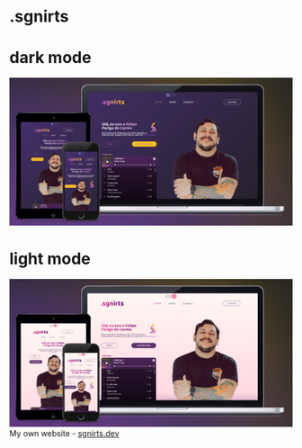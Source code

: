 # .sgnirts
<h1>dark mode</h1>
<img src="https://raw.githubusercontent.com/forigo/forigo.github.io/main/github/darkmode_preview.png"/>
<h1>light mode</h1>
<img src="https://raw.githubusercontent.com/forigo/forigo.github.io/main/github/lightmode_preview.png"/>
My own website - <a href="https://sgnirts.dev" target="_blank">sgnirts.dev</a>
